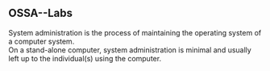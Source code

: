 ## OSSA--Labs

System administration is the process of maintaining the operating system of a computer system.  
On a stand-alone computer, system administration is minimal and usually left up to the individual(s) using the computer. 
